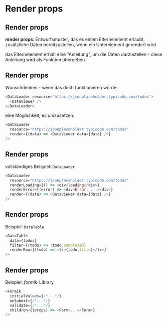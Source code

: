 # Render props

## Render props

**render props**: Entwurfsmuster, das es einem Elternelement erlaubt, zusätzliche Daten bereitzustellen, wenn ein Unterelement gerendert wird

das Elternelement erhält eine "Anleitung", um die Daten darzustellen - diese Anleitung wird als Funktion übergeben

## Render props

Wunschdenken - wenn das doch funktionieren würde:

```js
<DataLoader resource="https://jsonplaceholder.typicode.com/todos">
  <DataViewer />
</DataLoader>
```

eine Möglichkeit, es umzusetzen:

```js
<DataLoader
  resource="https://jsonplaceholder.typicode.com/todos"
  render={(data) => <DataViewer data={data} />}
/>
```

## Render props

vollständiges Beispiel: `DataLoader`

```js
<DataLoader
  resource="https://jsonplaceholder.typicode.com/todos"
  renderLoading={() => <div>loading</div>}
  renderError={(error) => <div>Error: ...</div>}
  render={(data) => <DataViewer data={data} />}
/>
```

## Render props

Beispiel: `DataTable`

```js
<DataTable
  data={todos}
  filter={(todo) => !todo.completed}
  renderRow={(todo) => <tr>{todo.title}</tr>}
/>
```

## Render props

Beispiel: _formik_-Library

```js
<Formik
  initialValues={/*...*/}
  onSubmit={/*...*/}
  validate={/*...*/}
  children={(props) => <Form>...</Form>}
/>
```
